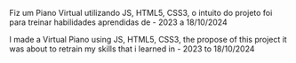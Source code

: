 <p>Fiz um Piano Virtual utilizando JS, HTML5, CSS3, o intuito do projeto foi para treinar habilidades aprendidas de - 2023 a 18/10/2024</p>
<p>I made a Virtual Piano using JS, HTML5, CSS3, the propose of this project it was about to retrain my skills that i learned in - 2023 to 18/10/2024</p>
